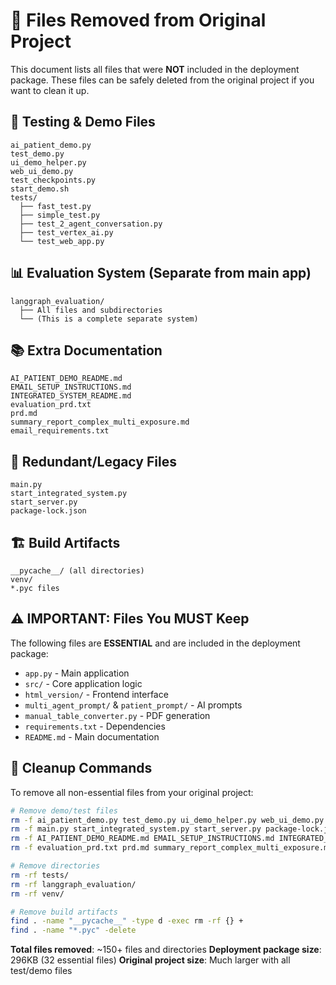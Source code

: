 # 📁 Files Removed from Original Project

This document lists all files that were **NOT** included in the deployment package.
These files can be safely deleted from the original project if you want to clean it up.

## 🧪 Testing & Demo Files
```
ai_patient_demo.py
test_demo.py
ui_demo_helper.py
web_ui_demo.py
test_checkpoints.py
start_demo.sh
tests/
  ├── fast_test.py
  ├── simple_test.py
  ├── test_2_agent_conversation.py
  ├── test_vertex_ai.py
  └── test_web_app.py
```

## 📊 Evaluation System (Separate from main app)
```
langgraph_evaluation/
  ├── All files and subdirectories
  └── (This is a complete separate system)
```

## 📚 Extra Documentation
```
AI_PATIENT_DEMO_README.md
EMAIL_SETUP_INSTRUCTIONS.md
INTEGRATED_SYSTEM_README.md
evaluation_prd.txt
prd.md
summary_report_complex_multi_exposure.md
email_requirements.txt
```

## 🔧 Redundant/Legacy Files
```
main.py
start_integrated_system.py
start_server.py
package-lock.json
```

## 🏗️ Build Artifacts
```
__pycache__/ (all directories)
venv/
*.pyc files
```

## ⚠️ **IMPORTANT**: Files You MUST Keep
The following files are **ESSENTIAL** and are included in the deployment package:
- `app.py` - Main application
- `src/` - Core application logic
- `html_version/` - Frontend interface
- `multi_agent_prompt/` & `patient_prompt/` - AI prompts
- `manual_table_converter.py` - PDF generation
- `requirements.txt` - Dependencies
- `README.md` - Main documentation

## 🧹 Cleanup Commands
To remove all non-essential files from your original project:

```bash
# Remove demo/test files
rm -f ai_patient_demo.py test_demo.py ui_demo_helper.py web_ui_demo.py test_checkpoints.py start_demo.sh
rm -f main.py start_integrated_system.py start_server.py package-lock.json
rm -f AI_PATIENT_DEMO_README.md EMAIL_SETUP_INSTRUCTIONS.md INTEGRATED_SYSTEM_README.md
rm -f evaluation_prd.txt prd.md summary_report_complex_multi_exposure.md email_requirements.txt

# Remove directories
rm -rf tests/
rm -rf langgraph_evaluation/
rm -rf venv/

# Remove build artifacts
find . -name "__pycache__" -type d -exec rm -rf {} +
find . -name "*.pyc" -delete
```

**Total files removed**: ~150+ files and directories
**Deployment package size**: 296KB (32 essential files)
**Original project size**: Much larger with all test/demo files

